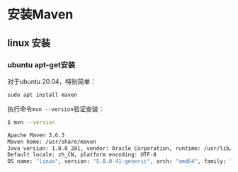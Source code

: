 # 安装Maven

## linux 安装

### ubuntu apt-get安装

对于ubuntu 20.04，特别简单：

```
sudo apt install maven
```

执行命令`mvn --version`验证安装：

```bash
$ mvn --version

Apache Maven 3.6.3
Maven home: /usr/share/maven
Java version: 1.8.0_281, vendor: Oracle Corporation, runtime: /usr/lib/jvm/jdk8/jre
Default locale: zh_CN, platform encoding: UTF-8
OS name: "linux", version: "5.8.0-41-generic", arch: "amd64", family: "unix"
```
